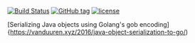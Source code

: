 [![Build Status](https://travis-ci.org/boyvanduuren/jgobs.svg?branch=master)](https://travis-ci.org/boyvanduuren/jgobs) [![GitHub tag](https://img.shields.io/github/tag/boyvanduuren/jgobs.svg?maxAge=2592000)](https://github.com/boyvanduuren/jgobs/tags) [![license](https://img.shields.io/github/license/mashape/apistatus.svg?maxAge=2592000)](https://raw.githubusercontent.com/boyvanduuren/jgobs/master/LICENSE)

[Serializing Java objects using Golang's gob encoding]{https://vanduuren.xyz/2016/java-object-serialization-to-go/)
